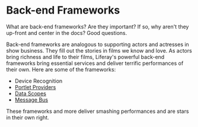 # Back-end Frameworks [](id=back-end-frameworks)

What are back-end frameworks? Are they important? If so, why aren't they
up-front and center in the docs? Good questions.

Back-end frameworks are analogous to supporting actors and actresses in show
business. They fill out the stories in films we know and love. As actors bring
richness and life to their films, Liferay's powerful back-end frameworks bring
essential services and deliver terrific performances of their own. Here are some
of the frameworks:

- Device Recognition
- [Portlet Providers](/develop/tutorials/-/knowledge_base/7-1/portlet-providers)
- [Data Scopes](/develop/tutorials/-/knowledge_base/7-1/data-scopes)
- [Message Bus](/develop/tutorials/-/knowledge_base/7-1/message-bus)

These frameworks and more deliver smashing performances and are stars in their
own right. 
